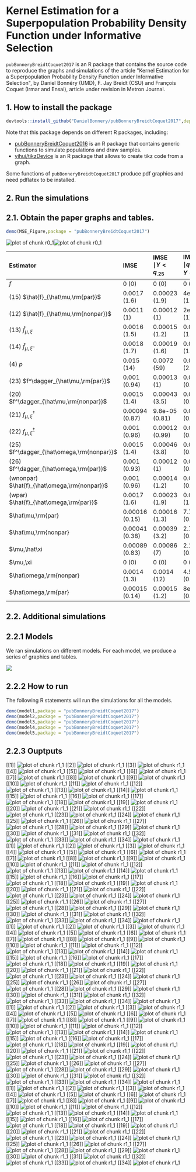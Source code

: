 # Kernel Estimation for a Superpopulation Probability Density Function under Informative Selection
`pubBonneryBreidtCoquet2017` is an R package that contains the source code to reproduce the graphs and simulations of the article
"Kernel Estimation for a Superpopulation Probability Density Function under Informative Selection", by 
Daniel Bonnéry (UMD),  F. Jay Breidt (CSU) and  François Coquet (Irmar and Ensai), article under revision in Metron Journal.

## 1. How to install the package

```r
devtools::install_github("DanielBonnery/pubBonneryBreidtCoquet2017",dependencies=TRUE)
```

Note that this package depends on different R packages, including:
* [pubBonneryBreidtCoquet2016](https://github.com/DanielBonnery/pubBonneryBreidtCoquet2016) is an R package that contains generic functions to simulate populations and draw samples.
* [yihui/tikzDevice](https://github.com/yihui/tikzDevice) is an R package that allows to create tikz code from a graph.

Some functions of `pubBonneryBreidtCoquet2017` produce pdf graphics and need pdflatex to be installed.

## 2. Run the simulations

## 2.1. Obtain the paper graphs and tables.



```r
demo(MSE_Figure,package = "pubBonneryBreidtCoquet2017")
```

![plot of chunk r0_1](figure/r0_1-1.png)![plot of chunk r0_1](figure/r0_1-2.png)

|Estimator                                    |IMSE           |IMSE $\mid Y<q_{.25}$ |IMSE $\mid q_{.25}<Y<q_{.5}$ |IMSE $\mid q_{.5}<Y<q_{.75}$ |IMSE $\mid q_{.75}<Y$ |
|:--------------------------------------------|:--------------|:---------------------|:----------------------------|:----------------------------|:---------------------|
|$f$                                          |0 (0)          |0 (0)                 |0 (0)                        |0 (0)                        |0 (0)                 |
|(15) $\hat{f}_{\hat\mu,\rm{par}}$            |0.0017 (1.6)   |0.00023 (1.9)         |4e-04 (1.9)                  |0.00014 (0.59)               |0.00098 (1.9)         |
|(12) $\hat{f}_{\hat\mu,\rm{nonpar}}$         |0.0011 (1)     |0.00012 (1)           |2e-04 (1)                    |0.00023 (1)                  |0.00052 (1)           |
|(13) $\hat{f}_{\mu,\xi}$                     |0.0016 (1.5)   |0.00015 (1.2)         |0.00027 (1.3)                |9.1e-05 (0.39)               |0.0011 (2.1)          |
|(14) $\hat{f}_{\mu,\hat\xi}$                 |0.0018 (1.7)   |0.00019 (1.6)         |0.00029 (1.4)                |9.7e-05 (0.42)               |0.0012 (2.3)          |
|(4) $p$                                      |0.015 (14)     |0.0072 (59)           |0.00052 (2.6)                |0.0033 (14)                  |0.0037 (7.1)          |
|(23) $f^\dagger_{\hat\mu,\rm{par}}$          |0.001 (0.94)   |0.00013 (1)           |0.00019 (0.91)               |0.00022 (0.95)               |0.00048 (0.93)        |
|(20) $f^\dagger_{\hat\mu,\rm{nonpar}}$       |0.0015 (1.4)   |0.00043 (3.5)         |0.00015 (0.73)               |0.00041 (1.8)                |0.00051 (0.99)        |
|(21) $f^\dagger_{\mu,\xi}$                   |0.00094 (0.87) |9.8e-05 (0.81)        |0.00018 (0.86)               |0.00021 (0.9)                |0.00045 (0.87)        |
|(22) $f^\dagger_{\mu,\hat\xi}$               |0.001 (0.96)   |0.00012 (0.99)        |0.00019 (0.94)               |0.00021 (0.91)               |0.00051 (0.98)        |
|(25) $f^\dagger_{\hat\omega,\rm{nonpar}}$    |0.0015 (1.4)   |0.00046 (3.8)         |0.00014 (0.69)               |4e-04 (1.7)                  |5e-04 (0.97)          |
|(26) $f^\dagger_{\hat\omega,\rm{par}}$       |0.001 (0.93)   |0.00012 (1)           |0.00018 (0.89)               |0.00022 (0.94)               |0.00048 (0.92)        |
|(wnonpar) $\hat{f}_{\hat\omega,\rm{nonpar}}$ |0.001 (0.96)   |0.00014 (1.2)         |0.00019 (0.94)               |0.00022 (0.97)               |0.00048 (0.92)        |
|(wpar) $\hat{f}_{\hat\omega,\rm{par}}$       |0.0017 (1.6)   |0.00023 (1.9)         |0.00039 (1.9)                |0.00013 (0.57)               |0.00097 (1.9)         |
|$\hat\mu,\rm{par}                            |0.00016 (0.15) |0.00016 (1.3)         |7.7e-07 (0.0038)             |3.3e-07 (0.0014)             |3.2e-07 (0.00061)     |
|$\hat\mu,\rm{nonpar}                         |0.00041 (0.38) |0.00039 (3.2)         |2.7e-06 (0.013)              |2.8e-06 (0.012)              |1e-05 (0.02)          |
|$\mu,\hat\xi                                 |0.00089 (0.83) |0.00086 (7)           |2.1e-05 (0.1)                |9.2e-06 (0.04)               |7.1e-06 (0.014)       |
|$\mu,\xi                                     |0 (0)          |0 (0)                 |0 (0)                        |0 (0)                        |0 (0)                 |
|$\hat\omega,\rm{nonpar}                      |0.0014 (1.3)   |0.0014 (12)           |4.5e-06 (0.022)              |8.1e-07 (0.0035)             |5.4e-06 (0.01)        |
|$\hat\omega,\rm{par}                         |0.00015 (0.14) |0.00015 (1.2)         |8e-07 (0.0039)               |3.3e-07 (0.0014)             |3.1e-07 (6e-04)       |

## 2.2. Additional simulations

## 2.2.1 Models 
We ran simulations on different models. For each model, we produce a series of graphics and tables.

![](model.png)


## 2.2.2 How to run
The following R statements  will run the simulations for all the models.


```r
demo(model1,package = "pubBonneryBreidtCoquet2017")
demo(model2,package = "pubBonneryBreidtCoquet2017")
demo(model3,package = "pubBonneryBreidtCoquet2017")
demo(model4,package = "pubBonneryBreidtCoquet2017")
demo(model5,package = "pubBonneryBreidtCoquet2017")
```


## 2.2.3 Ouptputs


[[1]]
![plot of chunk r1_1](figure/r1_1-1.png)
[[2]]
![plot of chunk r1_1](figure/r1_1-2.png)
[[3]]
![plot of chunk r1_1](figure/r1_1-3.png)
[[4]]
![plot of chunk r1_1](figure/r1_1-4.png)
[[5]]
![plot of chunk r1_1](figure/r1_1-5.png)
[[6]]
![plot of chunk r1_1](figure/r1_1-6.png)
[[7]]
![plot of chunk r1_1](figure/r1_1-7.png)
[[8]]
![plot of chunk r1_1](figure/r1_1-8.png)
[[9]]
![plot of chunk r1_1](figure/r1_1-9.png)
[[10]]
![plot of chunk r1_1](figure/r1_1-10.png)
[[11]]
![plot of chunk r1_1](figure/r1_1-11.png)
[[12]]
![plot of chunk r1_1](figure/r1_1-12.png)
[[13]]
![plot of chunk r1_1](figure/r1_1-13.png)
[[14]]
![plot of chunk r1_1](figure/r1_1-14.png)
[[15]]
![plot of chunk r1_1](figure/r1_1-15.png)
[[16]]
![plot of chunk r1_1](figure/r1_1-16.png)
[[17]]
![plot of chunk r1_1](figure/r1_1-17.png)
[[18]]
![plot of chunk r1_1](figure/r1_1-18.png)
[[19]]
![plot of chunk r1_1](figure/r1_1-19.png)
[[20]]
![plot of chunk r1_1](figure/r1_1-20.png)
[[21]]
![plot of chunk r1_1](figure/r1_1-21.png)
[[22]]
![plot of chunk r1_1](figure/r1_1-22.png)
[[23]]
![plot of chunk r1_1](figure/r1_1-23.png)
[[24]]
![plot of chunk r1_1](figure/r1_1-24.png)
[[25]]
![plot of chunk r1_1](figure/r1_1-25.png)
[[26]]
![plot of chunk r1_1](figure/r1_1-26.png)
[[27]]
![plot of chunk r1_1](figure/r1_1-27.png)
[[28]]
![plot of chunk r1_1](figure/r1_1-28.png)
[[29]]
![plot of chunk r1_1](figure/r1_1-29.png)
[[30]]
![plot of chunk r1_1](figure/r1_1-30.png)
[[31]]
![plot of chunk r1_1](figure/r1_1-31.png)
[[32]]
![plot of chunk r1_1](figure/r1_1-32.png)
[[33]]
![plot of chunk r1_1](figure/r1_1-33.png)
[[34]]
![plot of chunk r1_1](figure/r1_1-34.png)
[[1]]
![plot of chunk r1_1](figure/r1_1-35.png)
[[2]]
![plot of chunk r1_1](figure/r1_1-36.png)
[[3]]
![plot of chunk r1_1](figure/r1_1-37.png)
[[4]]
![plot of chunk r1_1](figure/r1_1-38.png)
[[5]]
![plot of chunk r1_1](figure/r1_1-39.png)
[[6]]
![plot of chunk r1_1](figure/r1_1-40.png)
[[7]]
![plot of chunk r1_1](figure/r1_1-41.png)
[[8]]
![plot of chunk r1_1](figure/r1_1-42.png)
[[9]]
![plot of chunk r1_1](figure/r1_1-43.png)
[[10]]
![plot of chunk r1_1](figure/r1_1-44.png)
[[11]]
![plot of chunk r1_1](figure/r1_1-45.png)
[[12]]
![plot of chunk r1_1](figure/r1_1-46.png)
[[13]]
![plot of chunk r1_1](figure/r1_1-47.png)
[[14]]
![plot of chunk r1_1](figure/r1_1-48.png)
[[15]]
![plot of chunk r1_1](figure/r1_1-49.png)
[[16]]
![plot of chunk r1_1](figure/r1_1-50.png)
[[17]]
![plot of chunk r1_1](figure/r1_1-51.png)
[[18]]
![plot of chunk r1_1](figure/r1_1-52.png)
[[19]]
![plot of chunk r1_1](figure/r1_1-53.png)
[[20]]
![plot of chunk r1_1](figure/r1_1-54.png)
[[21]]
![plot of chunk r1_1](figure/r1_1-55.png)
[[22]]
![plot of chunk r1_1](figure/r1_1-56.png)
[[23]]
![plot of chunk r1_1](figure/r1_1-57.png)
[[24]]
![plot of chunk r1_1](figure/r1_1-58.png)
[[25]]
![plot of chunk r1_1](figure/r1_1-59.png)
[[26]]
![plot of chunk r1_1](figure/r1_1-60.png)
[[27]]
![plot of chunk r1_1](figure/r1_1-61.png)
[[28]]
![plot of chunk r1_1](figure/r1_1-62.png)
[[29]]
![plot of chunk r1_1](figure/r1_1-63.png)
[[30]]
![plot of chunk r1_1](figure/r1_1-64.png)
[[31]]
![plot of chunk r1_1](figure/r1_1-65.png)
[[32]]
![plot of chunk r1_1](figure/r1_1-66.png)
[[33]]
![plot of chunk r1_1](figure/r1_1-67.png)
[[34]]
![plot of chunk r1_1](figure/r1_1-68.png)
[[1]]
![plot of chunk r1_1](figure/r1_1-69.png)
[[2]]
![plot of chunk r1_1](figure/r1_1-70.png)
[[3]]
![plot of chunk r1_1](figure/r1_1-71.png)
[[4]]
![plot of chunk r1_1](figure/r1_1-72.png)
[[5]]
![plot of chunk r1_1](figure/r1_1-73.png)
[[6]]
![plot of chunk r1_1](figure/r1_1-74.png)
[[7]]
![plot of chunk r1_1](figure/r1_1-75.png)
[[8]]
![plot of chunk r1_1](figure/r1_1-76.png)
[[9]]
![plot of chunk r1_1](figure/r1_1-77.png)
[[10]]
![plot of chunk r1_1](figure/r1_1-78.png)
[[11]]
![plot of chunk r1_1](figure/r1_1-79.png)
[[12]]
![plot of chunk r1_1](figure/r1_1-80.png)
[[13]]
![plot of chunk r1_1](figure/r1_1-81.png)
[[14]]
![plot of chunk r1_1](figure/r1_1-82.png)
[[15]]
![plot of chunk r1_1](figure/r1_1-83.png)
[[16]]
![plot of chunk r1_1](figure/r1_1-84.png)
[[17]]
![plot of chunk r1_1](figure/r1_1-85.png)
[[18]]
![plot of chunk r1_1](figure/r1_1-86.png)
[[19]]
![plot of chunk r1_1](figure/r1_1-87.png)
[[20]]
![plot of chunk r1_1](figure/r1_1-88.png)
[[21]]
![plot of chunk r1_1](figure/r1_1-89.png)
[[22]]
![plot of chunk r1_1](figure/r1_1-90.png)
[[23]]
![plot of chunk r1_1](figure/r1_1-91.png)
[[24]]
![plot of chunk r1_1](figure/r1_1-92.png)
[[25]]
![plot of chunk r1_1](figure/r1_1-93.png)
[[26]]
![plot of chunk r1_1](figure/r1_1-94.png)
[[27]]
![plot of chunk r1_1](figure/r1_1-95.png)
[[28]]
![plot of chunk r1_1](figure/r1_1-96.png)
[[29]]
![plot of chunk r1_1](figure/r1_1-97.png)
[[30]]
![plot of chunk r1_1](figure/r1_1-98.png)
[[31]]
![plot of chunk r1_1](figure/r1_1-99.png)
[[32]]
![plot of chunk r1_1](figure/r1_1-100.png)
[[33]]
![plot of chunk r1_1](figure/r1_1-101.png)
[[34]]
![plot of chunk r1_1](figure/r1_1-102.png)
[[1]]
![plot of chunk r1_1](figure/r1_1-103.png)
[[2]]
![plot of chunk r1_1](figure/r1_1-104.png)
[[3]]
![plot of chunk r1_1](figure/r1_1-105.png)
[[4]]
![plot of chunk r1_1](figure/r1_1-106.png)
[[5]]
![plot of chunk r1_1](figure/r1_1-107.png)
[[6]]
![plot of chunk r1_1](figure/r1_1-108.png)
[[7]]
![plot of chunk r1_1](figure/r1_1-109.png)
[[8]]
![plot of chunk r1_1](figure/r1_1-110.png)
[[9]]
![plot of chunk r1_1](figure/r1_1-111.png)
[[10]]
![plot of chunk r1_1](figure/r1_1-112.png)
[[11]]
![plot of chunk r1_1](figure/r1_1-113.png)
[[12]]
![plot of chunk r1_1](figure/r1_1-114.png)
[[13]]
![plot of chunk r1_1](figure/r1_1-115.png)
[[14]]
![plot of chunk r1_1](figure/r1_1-116.png)
[[15]]
![plot of chunk r1_1](figure/r1_1-117.png)
[[16]]
![plot of chunk r1_1](figure/r1_1-118.png)
[[17]]
![plot of chunk r1_1](figure/r1_1-119.png)
[[18]]
![plot of chunk r1_1](figure/r1_1-120.png)
[[19]]
![plot of chunk r1_1](figure/r1_1-121.png)
[[20]]
![plot of chunk r1_1](figure/r1_1-122.png)
[[21]]
![plot of chunk r1_1](figure/r1_1-123.png)
[[22]]
![plot of chunk r1_1](figure/r1_1-124.png)
[[23]]
![plot of chunk r1_1](figure/r1_1-125.png)
[[24]]
![plot of chunk r1_1](figure/r1_1-126.png)
[[25]]
![plot of chunk r1_1](figure/r1_1-127.png)
[[26]]
![plot of chunk r1_1](figure/r1_1-128.png)
[[27]]
![plot of chunk r1_1](figure/r1_1-129.png)
[[28]]
![plot of chunk r1_1](figure/r1_1-130.png)
[[29]]
![plot of chunk r1_1](figure/r1_1-131.png)
[[30]]
![plot of chunk r1_1](figure/r1_1-132.png)
[[31]]
![plot of chunk r1_1](figure/r1_1-133.png)
[[32]]
![plot of chunk r1_1](figure/r1_1-134.png)
[[33]]
![plot of chunk r1_1](figure/r1_1-135.png)
[[34]]
![plot of chunk r1_1](figure/r1_1-136.png)
[[1]]
![plot of chunk r1_1](figure/r1_1-137.png)
[[2]]
![plot of chunk r1_1](figure/r1_1-138.png)
[[3]]
![plot of chunk r1_1](figure/r1_1-139.png)
[[4]]
![plot of chunk r1_1](figure/r1_1-140.png)
[[5]]
![plot of chunk r1_1](figure/r1_1-141.png)
[[6]]
![plot of chunk r1_1](figure/r1_1-142.png)
[[7]]
![plot of chunk r1_1](figure/r1_1-143.png)
[[8]]
![plot of chunk r1_1](figure/r1_1-144.png)
[[9]]
![plot of chunk r1_1](figure/r1_1-145.png)
[[10]]
![plot of chunk r1_1](figure/r1_1-146.png)
[[11]]
![plot of chunk r1_1](figure/r1_1-147.png)
[[12]]
![plot of chunk r1_1](figure/r1_1-148.png)
[[13]]
![plot of chunk r1_1](figure/r1_1-149.png)
[[14]]
![plot of chunk r1_1](figure/r1_1-150.png)
[[15]]
![plot of chunk r1_1](figure/r1_1-151.png)
[[16]]
![plot of chunk r1_1](figure/r1_1-152.png)
[[17]]
![plot of chunk r1_1](figure/r1_1-153.png)
[[18]]
![plot of chunk r1_1](figure/r1_1-154.png)
[[19]]
![plot of chunk r1_1](figure/r1_1-155.png)
[[20]]
![plot of chunk r1_1](figure/r1_1-156.png)
[[21]]
![plot of chunk r1_1](figure/r1_1-157.png)
[[22]]
![plot of chunk r1_1](figure/r1_1-158.png)
[[23]]
![plot of chunk r1_1](figure/r1_1-159.png)
[[24]]
![plot of chunk r1_1](figure/r1_1-160.png)
[[25]]
![plot of chunk r1_1](figure/r1_1-161.png)
[[26]]
![plot of chunk r1_1](figure/r1_1-162.png)
[[27]]
![plot of chunk r1_1](figure/r1_1-163.png)
[[28]]
![plot of chunk r1_1](figure/r1_1-164.png)
[[29]]
![plot of chunk r1_1](figure/r1_1-165.png)
[[30]]
![plot of chunk r1_1](figure/r1_1-166.png)
[[31]]
![plot of chunk r1_1](figure/r1_1-167.png)
[[32]]
![plot of chunk r1_1](figure/r1_1-168.png)
[[33]]
![plot of chunk r1_1](figure/r1_1-169.png)
[[34]]
![plot of chunk r1_1](figure/r1_1-170.png)
